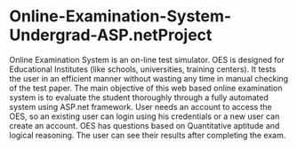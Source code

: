# Online-Examination-System-Undergrad-ASP.netProject
Online Examination System is an on-line test simulator.
OES is designed for Educational Institutes (like schools, universities, training centers). 
It tests the user in an efficient manner without wasting any time in manual checking of the test paper. The main objective of this web based online examination system is to evaluate the student thoroughly through a fully automated system using ASP.net framework.  User needs an account to access the OES, so an existing user can login using his credentials or a new user can create an account. OES has questions based on Quantitative aptitude and logical reasoning. The user can see their results after completing the exam.
